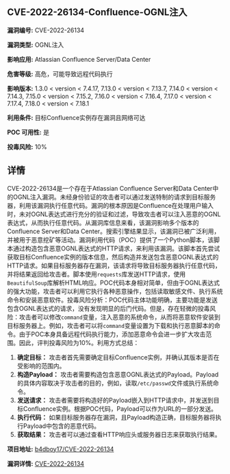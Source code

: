 ## CVE-2022-26134-Confluence-OGNL注入

**漏洞编号:** CVE-2022-26134

**漏洞类型:** OGNL注入

**影响应用:** Atlassian Confluence Server/Data Center

**危害等级:** 高危，可能导致远程代码执行

**影响版本:** 1.3.0 < version < 7.4.17, 7.13.0 < version < 7.13.7, 7.14.0 < version < 7.14.3, 7.15.0 < version < 7.15.2, 7.16.0 < version < 7.16.4, 7.17.0 < version < 7.17.4, 7.18.0 < version < 7.18.1

**利用条件:** 目标Confluence实例存在漏洞且网络可达

**POC 可用性:** 是

**投毒风险:** 10%

## 详情

CVE-2022-26134是一个存在于Atlassian Confluence Server和Data Center中的OGNL注入漏洞。未经身份验证的攻击者可以通过发送特制的请求到目标服务器，利用该漏洞执行任意代码。漏洞的根本原因是Confluence在处理用户输入时，未对OGNL表达式进行充分的验证和过滤，导致攻击者可以注入恶意的OGNL表达式，从而执行任意代码。从漏洞库信息来看，该漏洞影响多个版本的Confluence Server和Data Center。搜索引擎结果显示，该漏洞已被广泛利用，并被用于恶意挖矿等活动。漏洞利用代码（POC）提供了一个Python脚本，该脚本通过构造包含恶意OGNL表达式的HTTP请求，来利用该漏洞。该脚本首先尝试获取目标Confluence实例的版本信息，然后构造并发送包含恶意OGNL表达式的HTTP请求。如果目标服务器存在漏洞，该请求将导致目标服务器执行任意代码，并将结果返回给攻击者。脚本使用`requests`库发送HTTP请求，使用`BeautifulSoup`库解析HTML响应。POC代码本身相对简单，但由于OGNL表达式的强大功能，攻击者可以利用它执行各种恶意操作，包括读取敏感文件、执行系统命令和安装恶意软件。投毒风险分析：POC代码主体功能明确，主要功能是发送包含OGNL表达式的请求，没有发现明显的后门代码。但是，存在轻微的投毒风险：攻击者可以修改`command`变量，注入恶意的系统命令，从而将恶意软件安装到目标服务器上。例如，攻击者可以将`command`变量设置为下载和执行恶意脚本的命令。由于POC本身具备远程代码执行能力，添加恶意命令会进一步扩大攻击范围。因此，评判投毒风险为10%。利用方式总结：

1.  **确定目标：** 攻击者首先需要确定目标Confluence实例，并确认其版本是否在受影响的范围内。
2.  **构造Payload：** 攻击者需要构造包含恶意OGNL表达式的Payload。Payload的具体内容取决于攻击者的目的，例如，读取`/etc/passwd`文件或执行系统命令。
3.  **发送请求：** 攻击者需要将构造好的Payload嵌入到HTTP请求中，并发送到目标Confluence实例。根据POC代码，Payload可以作为URL的一部分发送。
4.  **执行代码：** 如果目标服务器存在漏洞，且Payload构造正确，目标服务器将执行Payload中包含的恶意代码。
5.  **获取结果：** 攻击者可以通过查看HTTP响应头或服务器日志来获取执行结果。

**项目地址:** [b4dboy17/CVE-2022-26134](https://github.com/b4dboy17/CVE-2022-26134)

**漏洞详情:** [CVE-2022-26134](https://nvd.nist.gov/vuln/detail/CVE-2022-26134)